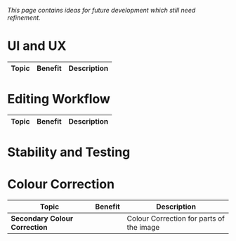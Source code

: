 *This page contains ideas for future development which still need refinement.*

# UI and UX

| Topic | Benefit | Description |
| --- | --- | --- |


# Editing Workflow

| Topic | Benefit | Description |
| --- | --- | --- |

# Stability and Testing

# Colour Correction

| Topic | Benefit | Description |
| --- | --- | --- |
| **Secondary Colour Correction** | | Colour Correction for parts of the image |